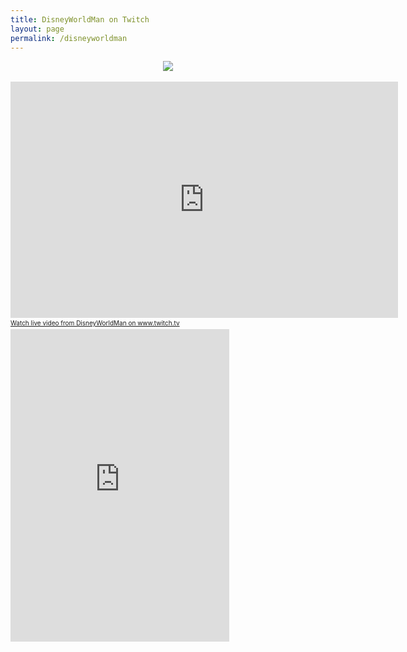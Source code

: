 ```yaml
---
title: DisneyWorldMan on Twitch
layout: page
permalink: /disneyworldman
---
```


<center><img src="https://www.bradykondek.ga/pics/disneyworldman.png"></center>
<br>
<iframe src="https://player.twitch.tv/?channel=disneyworldman" frameborder="0" allowfullscreen="true" scrolling="no" height="378" width="620"></iframe><a href="https://www.twitch.tv/disneyworldman?tt_content=text_link&tt_medium=live_embed" style="padding:2px 0px 4px; display:block; width:345px; font-weight:normal; font-size:10px; text-decoration:underline;">Watch live video from DisneyWorldMan on www.twitch.tv</a>
<iframe src="https://www.twitch.tv/embed/disneyworldman/chat" frameborder="0" scrolling="no" height="500" width="350"></iframe>
